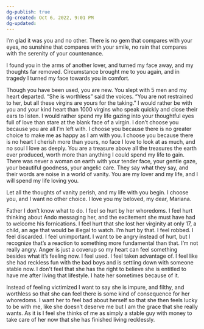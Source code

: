 ```yaml
---
dg-publish: true
dg-created: Oct 6, 2022, 9:01 PM
dg-updated: 
---
```


I’m glad it was you and no other. There is no gem that compares with your eyes, no sunshine that compares with your smile, no rain that compares with the serenity of your countenance.

I found you in the arms of another lover, and turned my face away, and my thoughts far removed. Circumstance brought me to you again, and in tragedy I turned my face towards you in comfort.

Though you have been used, you are new. You slept with 5 men and my heart departed. “She is worthless” said the voices. “You are not restrained to her, but all these virgins are yours for the taking.” I would rather be with you and your kind heart than 1000 virgins who speak quickly and close their ears to listen. I would rather spend my life gazing into your thoughtful eyes full of love than stare at the blank face of a virgin. I don’t choose you because you are all I’m left with. I choose you because there is no greater choice to make me as happy as I am with you. I choose you because there is no heart I cherish more than yours, no face I love to look at as much, and no soul I love as deeply. You are a treasure above all the treasures the earth ever produced, worth more than anything I could spend my life to gain. There was never a woman on earth with your tender face, your gentle gaze, your beautiful goodness, your angelic care. They say what they say, and their words are noise in a world of vanity. You are my lover and my life, and I will spend my life loving you.

Let all the thoughts of vanity perish, and my life with you begin. I choose you, and I want no other choice. I love you my beloved, my dear, Mariana.

Father I don’t know what to do. I feel so hurt by her whoredoms. I feel hurt thinking about Ando messaging her, and the excitement she must have had to welcome his fornications. I feel hurt that she lost her virginity at only 17, a child, an age that would be illegal to watch. I’m hurt by that. I feel robbed. I feel discarded. I feel unimportant. I want to be angry instead of hurt, but I recognize that’s a reaction to something more fundamental than that. I’m not really angry. Anger is just a coverup so my heart can feel something besides what it’s feeling now. I feel used. I feel taken advantage of. I feel like she had reckless fun with the bad boys and is settling down with someone stable now. I don't feel that she has the right to believe she is entitled to have me after living that lifestyle. I hate her sometimes because of it.

Instead of feeling victimized I want to say she is impure, and filthy, and worthless so that she can feel there is some kind of consequence for her whoredoms. I want her to feel bad about herself so that she then feels lucky to be with me, like she doesn’t deserve me but I am the grace that she really wants. As it is I feel she thinks of me as simply a stable guy with money to take care of her now that she has finished living recklessly. 